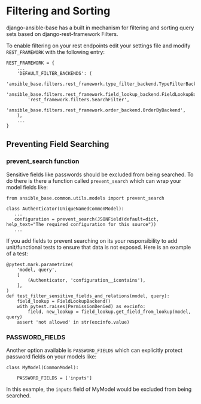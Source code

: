 # Filtering and Sorting

django-ansible-base has a built in mechanism for filtering and sorting query sets based on django-rest-framework Filters. 

To enable filtering on your rest endpoints edit your settings file and modify `REST_FRAMEWORK` with the following entry:
```
REST_FRAMEWORK = {
    ...
    'DEFAULT_FILTER_BACKENDS': (
        'ansible_base.filters.rest_framework.type_filter_backend.TypeFilterBackend',
        'ansible_base.filters.rest_framework.field_lookup_backend.FieldLookupBackend',
        'rest_framework.filters.SearchFilter',
        'ansible_base.filters.rest_framework.order_backend.OrderByBackend',
    ),
    ...
}
```

## Preventing Field Searching

### prevent_search function

Sensitive fields like passwords should be excluded from being searched. To do there is there a function called `prevent_search` which can wrap your model fields like:

```
from ansible_base.common.utils.models import prevent_search

class Authenticator(UniqueNamedCommonModel):
   ...
   configuration = prevent_search(JSONField(default=dict, help_text="The required configuration for this source"))
   ...
```

If you add fields to prevent searching on its your responsibility to add unit/functional tests to ensure that data is not exposed. Here is an example of a test:
```
@pytest.mark.parametrize(
    'model, query',
    [
        (Authenticator, 'configuration__icontains'),
    ],
)
def test_filter_sensitive_fields_and_relations(model, query):
    field_lookup = FieldLookupBackend()
    with pytest.raises(PermissionDenied) as excinfo:
        field, new_lookup = field_lookup.get_field_from_lookup(model, query)
    assert 'not allowed' in str(excinfo.value)
```

### PASSWORD_FIELDS

Another option available is `PASSWORD_FIELDS` which can explicitly protect password fields on your models like:

```
class MyModel(CommonModel):

    PASSWORD_FIELDS = ['inputs']
```

In this example, the `inputs` field of MyModel would be excluded from being searched.

